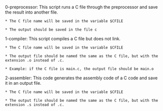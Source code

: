0-preprocessor: This script runs a C file through the preprocessor and save the result into another file.

	* The C file name will be saved in the variable $CFILE
	
	* The output should be saved in the file c

1-compiler: This script compiles a C file but does not link.

	* The C file name will be saved in the variable $CFILE

	* The output file should be named the same as the C file, but with the extension .o instead of .c.

	* Example: if the C file is main.c, the output file should be main.o

2-assembler: This code generates the assembly code of a C code and save it in an output file.

	* The C file name will be saved in the variable $CFILE

	* The output file should be named the same as the C file, but with the extension .s instead of .c.
